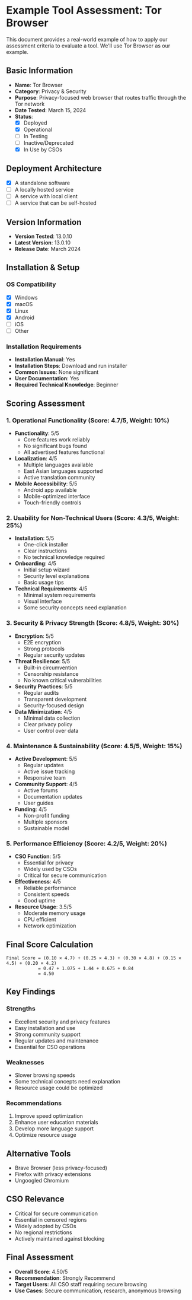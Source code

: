 # Example Tool Assessment: Tor Browser

This document provides a real-world example of how to apply our assessment criteria to evaluate a tool. We'll use Tor Browser as our example.

## Basic Information
- **Name**: Tor Browser
- **Category**: Privacy & Security
- **Purpose**: Privacy-focused web browser that routes traffic through the Tor network
- **Date Tested**: March 15, 2024
- **Status**: 
  - [x] Deployed
  - [x] Operational
  - [ ] In Testing
  - [ ] Inactive/Deprecated
  - [x] In Use by CSOs

## Deployment Architecture
- [x] A standalone software
- [ ] A locally hosted service
- [ ] A service with local client
- [ ] A service that can be self-hosted

## Version Information
- **Version Tested**: 13.0.10
- **Latest Version**: 13.0.10
- **Release Date**: March 2024

## Installation & Setup

### OS Compatibility
- [x] Windows
- [x] macOS
- [x] Linux
- [x] Android
- [ ] iOS
- [ ] Other

### Installation Requirements
- **Installation Manual**: Yes
- **Installation Steps**: Download and run installer
- **Common Issues**: None significant
- **User Documentation**: Yes
- **Required Technical Knowledge**: Beginner

## Scoring Assessment

### 1. Operational Functionality (Score: 4.7/5, Weight: 10%)
- **Functionality**: 5/5
  - Core features work reliably
  - No significant bugs found
  - All advertised features functional
- **Localization**: 4/5
  - Multiple languages available
  - East Asian languages supported
  - Active translation community
- **Mobile Accessibility**: 5/5
  - Android app available
  - Mobile-optimized interface
  - Touch-friendly controls

### 2. Usability for Non-Technical Users (Score: 4.3/5, Weight: 25%)
- **Installation**: 5/5
  - One-click installer
  - Clear instructions
  - No technical knowledge required
- **Onboarding**: 4/5
  - Initial setup wizard
  - Security level explanations
  - Basic usage tips
- **Technical Requirements**: 4/5
  - Minimal system requirements
  - Visual interface
  - Some security concepts need explanation

### 3. Security & Privacy Strength (Score: 4.8/5, Weight: 30%)
- **Encryption**: 5/5
  - E2E encryption
  - Strong protocols
  - Regular security updates
- **Threat Resilience**: 5/5
  - Built-in circumvention
  - Censorship resistance
  - No known critical vulnerabilities
- **Security Practices**: 5/5
  - Regular audits
  - Transparent development
  - Security-focused design
- **Data Minimization**: 4/5
  - Minimal data collection
  - Clear privacy policy
  - User control over data

### 4. Maintenance & Sustainability (Score: 4.5/5, Weight: 15%)
- **Active Development**: 5/5
  - Regular updates
  - Active issue tracking
  - Responsive team
- **Community Support**: 4/5
  - Active forums
  - Documentation updates
  - User guides
- **Funding**: 4/5
  - Non-profit funding
  - Multiple sponsors
  - Sustainable model

### 5. Performance Efficiency (Score: 4.2/5, Weight: 20%)
- **CSO Function**: 5/5
  - Essential for privacy
  - Widely used by CSOs
  - Critical for secure communication
- **Effectiveness**: 4/5
  - Reliable performance
  - Consistent speeds
  - Good uptime
- **Resource Usage**: 3.5/5
  - Moderate memory usage
  - CPU efficient
  - Network optimization

## Final Score Calculation
```
Final Score = (0.10 × 4.7) + (0.25 × 4.3) + (0.30 × 4.8) + (0.15 × 4.5) + (0.20 × 4.2)
            = 0.47 + 1.075 + 1.44 + 0.675 + 0.84
            = 4.50
```

## Key Findings

### Strengths
- Excellent security and privacy features
- Easy installation and use
- Strong community support
- Regular updates and maintenance
- Essential for CSO operations

### Weaknesses
- Slower browsing speeds
- Some technical concepts need explanation
- Resource usage could be optimized

### Recommendations
1. Improve speed optimization
2. Enhance user education materials
3. Develop more language support
4. Optimize resource usage

## Alternative Tools
- Brave Browser (less privacy-focused)
- Firefox with privacy extensions
- Ungoogled Chromium

## CSO Relevance
- Critical for secure communication
- Essential in censored regions
- Widely adopted by CSOs
- No regional restrictions
- Actively maintained against blocking

## Final Assessment
- **Overall Score**: 4.50/5
- **Recommendation**: Strongly Recommend
- **Target Users**: All CSO staff requiring secure browsing
- **Use Cases**: Secure communication, research, anonymous browsing 